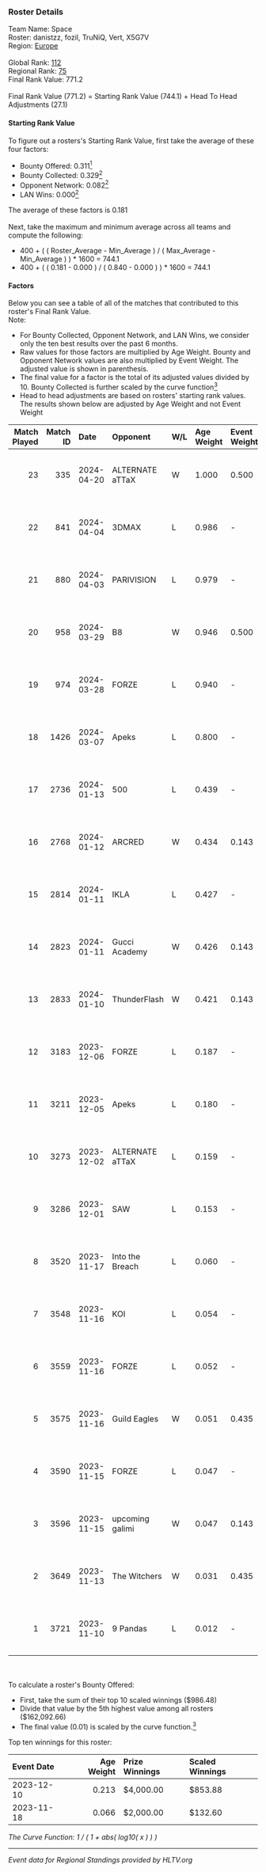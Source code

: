 ### Roster Details<br />
Team Name: Space<br />
Roster: danistzz, fozil, TruNiQ, Vert, X5G7V<br />
Region: [Europe]( ../standings_europe.md)<br />
<br />
Global Rank: [112](../standings_global.md)<br />
Regional Rank: [75]( ../standings_europe.md)<br />
Final Rank Value:  771.2<br />
<br />
Final Rank Value (771.2) = Starting Rank Value (744.1) + Head To Head Adjustments (27.1)<br />

#### Starting Rank Value<br />
To figure out a rosters's Starting Rank Value, first take the average of these four factors:<br />
- Bounty Offered: 0.311[<sup>1</sup>](#table2)
- Bounty Collected: 0.329[<sup>2</sup>](#table1)
- Opponent Network: 0.082[<sup>2</sup>](#table1)
- LAN Wins: 0.000[<sup>2</sup>](#table1)

The average of these factors is 0.181<br />
<br />
Next, take the maximum and minimum average across all teams and compute the following:<br />
- 400 + ( ( Roster_Average - Min_Average ) / ( Max_Average - Min_Average ) ) * 1600 = 744.1
- 400 + ( ( 0.181 - 0.000 ) / ( 0.840 - 0.000 ) ) * 1600 = 744.1


#### Factors<br />
Below you can see a table of all of the matches that contributed to this roster's Final Rank Value.<br />
Note:<br />

- For Bounty Collected, Opponent Network, and LAN Wins, we consider only the ten best results over the past 6 months.
- Raw values for those factors are multiplied by Age Weight. Bounty and Opponent Network values are also multiplied by Event Weight. The adjusted value is shown in parenthesis.
- The final value for a factor is the total of its adjusted values divided by 10. Bounty Collected is further scaled by the curve function[<sup>3</sup>](#curveFunction)
- Head to head adjustments are based on rosters' starting rank values. The results shown below are adjusted by Age Weight and not Event Weight
<span id="table1"></span><br />


| Match Played | Match ID | Date       | Opponent        | W/L | Age Weight | Event Weight | Bounty Collected | Opponent Network | LAN Wins  | H2H Adj. | Roster                                    |
| -: | -: | :- | :- | :- | :- | :- | :- | :- | :- | -: | :- |
|           23 |      335 | 2024-04-20 | ALTERNATE aTTaX | W   | 1.000      | 0.500        | 0.104 (0.052)    | 0.779 (0.389)    | 0 (0.000) |    21.41 | danistzz, fozil, TruNiQ, Vert, X5G7V      |
|           22 |      841 | 2024-04-04 | 3DMAX           | L   | 0.986      | -            | -                | -                | -         |    -2.92 | danistzz, fozil, TruNiQ, Vert, waterfaLLZ |
|           21 |      880 | 2024-04-03 | PARIVISION      | L   | 0.979      | -            | -                | -                | -         |    -7.29 | danistzz, fozil, TruNiQ, Vert, waterfaLLZ |
|           20 |      958 | 2024-03-29 | B8              | W   | 0.946      | 0.500        | 0.080 (0.038)    | 0.851 (0.402)    | 0 (0.000) |    24.86 | danistzz, fozil, TruNiQ, Vert, waterfaLLZ |
|           19 |      974 | 2024-03-28 | FORZE           | L   | 0.940      | -            | -                | -                | -         |    -3.05 | danistzz, fozil, TruNiQ, Vert, waterfaLLZ |
|           18 |     1426 | 2024-03-07 | Apeks           | L   | 0.800      | -            | -                | -                | -         |    -0.75 | enzero, fozil, TruNiQ, Vert, waterfaLLZ   |
|           17 |     2736 | 2024-01-13 | 500             | L   | 0.439      | -            | -                | -                | -         |    -6.13 | enzero, fozil, leri511, TruNiQ, Vert      |
|           16 |     2768 | 2024-01-12 | ARCRED          | W   | 0.434      | 0.143        | 0.004 (0.000)    | 0.198 (0.012)    | 0 (0.000) |     6.45 | enzero, fozil, leri511, TruNiQ, Vert      |
|           15 |     2814 | 2024-01-11 | IKLA            | L   | 0.427      | -            | -                | -                | -         |    -9.22 | enzero, fozil, leri511, TruNiQ, Vert      |
|           14 |     2823 | 2024-01-11 | Gucci Academy   | W   | 0.426      | 0.143        | 0.009 (0.001)    | 0.055 (0.003)    | 0 (0.000) |     6.69 | enzero, fozil, leri511, TruNiQ, Vert      |
|           13 |     2833 | 2024-01-10 | ThunderFlash    | W   | 0.421      | 0.143        | 0.000 (0.000)    | 0.000 (0.000)    | 0 (0.000) |     1.72 | enzero, fozil, leri511, TruNiQ, Vert      |
|           12 |     3183 | 2023-12-06 | FORZE           | L   | 0.187      | -            | -                | -                | -         |    -2.74 | enzero, fozil, leri511, TruNiQ, Vert      |
|           11 |     3211 | 2023-12-05 | Apeks           | L   | 0.180      | -            | -                | -                | -         |    -0.19 | enzero, fozil, leri511, TruNiQ, Vert      |
|           10 |     3273 | 2023-12-02 | ALTERNATE aTTaX | L   | 0.159      | -            | -                | -                | -         |    -0.98 | enzero, fozil, leri511, TruNiQ, Vert      |
|            9 |     3286 | 2023-12-01 | SAW             | L   | 0.153      | -            | -                | -                | -         |    -0.10 | enzero, fozil, leri511, TruNiQ, Vert      |
|            8 |     3520 | 2023-11-17 | Into the Breach | L   | 0.060      | -            | -                | -                | -         |    -0.84 | enzero, fozil, leri511, TruNiQ, Vert      |
|            7 |     3548 | 2023-11-16 | KOI             | L   | 0.054      | -            | -                | -                | -         |    -0.28 | enzero, fozil, leri511, TruNiQ, Vert      |
|            6 |     3559 | 2023-11-16 | FORZE           | L   | 0.052      | -            | -                | -                | -         |    -0.80 | enzero, fozil, leri511, TruNiQ, Vert      |
|            5 |     3575 | 2023-11-16 | Guild Eagles    | W   | 0.051      | 0.435        | 0.035 (0.001)    | 0.648 (0.014)    | 0 (0.000) |     1.32 | enzero, fozil, leri511, TruNiQ, Vert      |
|            4 |     3590 | 2023-11-15 | FORZE           | L   | 0.047      | -            | -                | -                | -         |    -0.72 | enzero, fozil, leri511, TruNiQ, Vert      |
|            3 |     3596 | 2023-11-15 | upcoming galimi | W   | 0.047      | 0.143        | 0.000 (0.000)    | 0.000 (0.000)    | 0 (0.000) |     0.19 | enzero, fozil, leri511, TruNiQ, Vert      |
|            2 |     3649 | 2023-11-13 | The Witchers    | W   | 0.031      | 0.435        | 0.033 (0.000)    | 0.114 (0.002)    | 0 (0.000) |     0.49 | enzero, fozil, leri511, TruNiQ, Vert      |
|            1 |     3721 | 2023-11-10 | 9 Pandas        | L   | 0.012      | -            | -                | -                | -         |    -0.04 | enzero, fozil, leri511, TruNiQ, Vert      |

<br />
<span id="table2"></span><br />
To calculate a roster's Bounty Offered:<br />

- First, take the sum of their top 10 scaled winnings ($986.48)
- Divide that value by the 5th highest value among all rosters ($162,092.66)
- The final value (0.01) is scaled by the curve function.[<sup>3</sup>](#curveFunction)

Top ten winnings for this roster:<br />

| Event Date | Age Weight | Prize Winnings | Scaled Winnings |
| :- | -: | :- | :- |
| 2023-12-10 |      0.213 | $4,000.00      | $853.88         |
| 2023-11-18 |      0.066 | $2,000.00      | $132.60         |


<span id="curveFunction"></span>_The Curve Function: 1 / ( 1 + abs( log10( x ) ) )_<br />

---
_Event data for Regional Standings provided by HLTV.org_<br />
